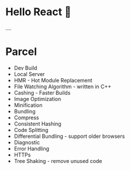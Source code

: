 # Hello React 👋

....
# Parcel
- Dev Build
- Local Server
- HMR - Hot Module Replacement
- File Watching Algorithm - written in C++
- Cashing - Faster Builds
- Image Optimization
- Minification
- Bundling
- Compress
- Consistent Hashing
- Code Splitting
- Differential Bundling - support older browsers
- Diagnostic
- Error Handling
- HTTPs
- Tree Shaking - remove unused code